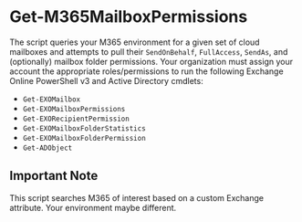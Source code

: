 # Get-M365MailboxPermissions

The script queries your M365 environment for a given set of cloud mailboxes and attempts to pull their `SendOnBehalf`, `FullAccess`, `SendAs`, and (optionally) mailbox folder permissions.  Your organization must assign your account the appropriate roles/permissions to run the following Exchange Online PowerShell v3 and Active Directory cmdlets:

* `Get-EXOMailbox`
* `Get-EXOMailboxPermissions`
* `Get-EXORecipientPermission`
* `Get-EXOMailboxFolderStatistics`
* `Get-EXOMailboxFolderPermission`
* `Get-ADObject`

## Important Note
This script searches M365 of interest based on a custom Exchange attribute.  Your environment maybe different.
